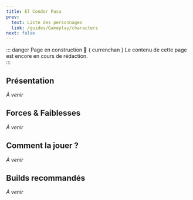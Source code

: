 ```yaml
---
title: El Condor Pasa
prev:
  text: Liste des personnages
  link: /guides/Gameplay/characters
next: false
---
```

<UmaBreadcrumb slug="elcondorpasa" />
<UmaDetails slug="elcondorpasa" />

::: danger Page en construction 🚧 { currenchan }
Le contenu de cette page est encore en cours de rédaction.  
:::

## Présentation
*À venir*

## Forces & Faiblesses
*À venir*

## Comment la jouer ?
*À venir*

## Builds recommandés
*À venir*
